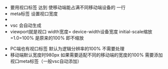 * 要用视口标签 达到 使移动端能占满不同移动端设备的 一行
* meta标签 设置视口宽度 
*    <meta name="viewport" content="width=device-width, initial-scale=1.0">
* vsc 会自动生成 
* viewport就是视口 width宽度= device-width设备宽度 initial-scale缩放=1.0=100% 是原来的100% 即不缩放
- PC端也有视口标签 默认为逻辑分辨率的100% 不需要处理
- 移动端默认宽度时980px 如果需要适配不同的移动端的宽度的100% 需要添加视口meta标签（一般vsc自动添加）